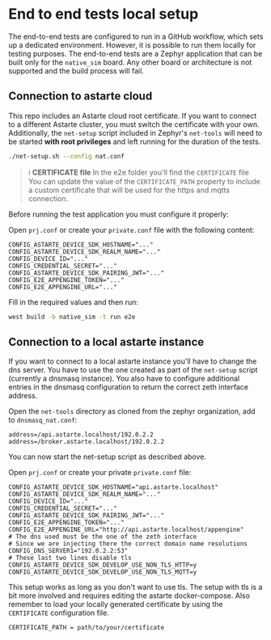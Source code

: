 <!--
Copyright 2024 SECO Mind Srl

SPDX-License-Identifier: Apache-2.0
-->

# End to end tests local setup

The end-to-end tests are configured to run in a GitHub workflow, which sets up a dedicated environment.
However, it is possible to run them locally for testing purposes.
The end-to-end tests are a Zephyr application that can be built only for the `native_sim` board.
Any other board or architecture is not supported and the build process will fail.

## Connection to astarte cloud

This repo includes an Astarte cloud root certificate. If you want to connect to a different Astarte
cluster, you must switch the certificate with your own. 
Additionally, the `net-setup` script included in Zephyr's `net-tools` will need to be started
**with root privileges** and left running for the duration of the tests.

```sh
./net-setup.sh --config nat.conf
```

> :information_source: **CERTIFICATE file** In the e2e folder you'll find the `CERTIFICATE` file
> You can update the value of the `CERTIFICATE_PATH` property to include a custom certificate
> that will be used for the https and mqtts connection.

Before running the test application you must configure it properly:

Open `prj.conf` or create your `private.conf` file with the following content:

```prj
CONFIG_ASTARTE_DEVICE_SDK_HOSTNAME="..."
CONFIG_ASTARTE_DEVICE_SDK_REALM_NAME="..."
CONFIG_DEVICE_ID="..."
CONFIG_CREDENTIAL_SECRET="..."
CONFIG_ASTARTE_DEVICE_SDK_PAIRING_JWT="..."
CONFIG_E2E_APPENGINE_TOKEN="..."
CONFIG_E2E_APPENGINE_URL="..."
```

Fill in the required values and then run:

```sh
west build -b native_sim -t run e2e
```

## Connection to a local astarte instance

If you want to connect to a local astarte instance you'll have to change the dns server.
You have to use the one created as part of the `net-setup` script (currently a dnsmasq instance).
You also have to configure additional entries in the dnsmasq configuration to return
the correct zeth interface address.

Open the `net-tools` directory as cloned from the zephyr organization, add to `dnsmasq_nat.conf`:
```plain
address=/api.astarte.localhost/192.0.2.2
address=/broker.astarte.localhost/192.0.2.2
```

You can now start the net-setup script as described above.

Open `prj.conf` or create your private `private.conf` file:

```prj
CONFIG_ASTARTE_DEVICE_SDK_HOSTNAME="api.astarte.localhost"
CONFIG_ASTARTE_DEVICE_SDK_REALM_NAME="..."
CONFIG_DEVICE_ID="..."
CONFIG_CREDENTIAL_SECRET="..."
CONFIG_ASTARTE_DEVICE_SDK_PAIRING_JWT="..."
CONFIG_E2E_APPENGINE_TOKEN="..."
CONFIG_E2E_APPENGINE_URL="http://api.astarte.localhost/appengine"
# The dns used must be the one of the zeth interface 
# Since we are injecting there the correct domain name resolutions
CONFIG_DNS_SERVER1="192.0.2.2:53"
# These last two lines disable tls
CONFIG_ASTARTE_DEVICE_SDK_DEVELOP_USE_NON_TLS_HTTP=y
CONFIG_ASTARTE_DEVICE_SDK_DEVELOP_USE_NON_TLS_MQTT=y
```

This setup works as long as you don't want to use tls.
The setup with tls is a bit more involved and requires editing the astarte docker-compose.
Also remember to load your locally generated certificate by using the `CERTIFICATE` configuration file.

```prj
CERTIFICATE_PATH = path/to/your/certificate
```

